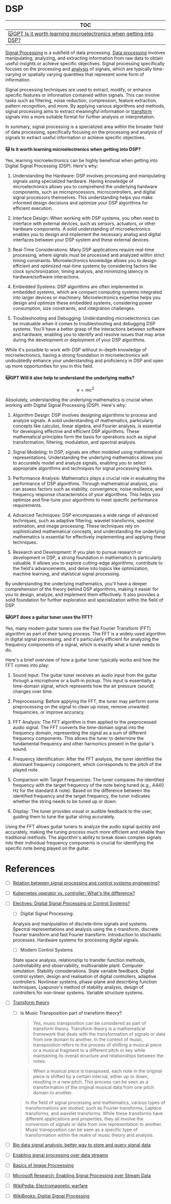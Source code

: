 # DSP

|  TOC |
|-|
| [:cat:GPT Is it worth learning microelectronics when getting into DSP?](#cat-is-it-worth-learning-microelectronics-when-getting-into-dsp) |


[Signal Processing](https://en.wikipedia.org/wiki/Signal_processing) is a subfield of data processing. [Data processing](https://en.wikipedia.org/wiki/Data_processing) involves manipulating, analyzing, and extracting information from raw data to obtain useful insights or achieve specific objectives. Signal processing specifically focuses on the processing and [analysis](https://en.wikipedia.org/wiki/System_analysis) of signals, which are typically time-varying or spatially varying quantities that represent some form of information.

Signal processing techniques are used to extract, modify, or enhance specific features or information contained within signals. This can involve tasks such as filtering, noise reduction, compression, feature extraction, pattern recognition, and more. By applying various algorithms and methods, signal processing aims to extract meaningful information or [transform](https://en.wikipedia.org/wiki/Transform_theory) signals into a more suitable format for further analysis or interpretation.

In summary, signal processing is a specialized area within the broader field of data processing, specifically focusing on the processing and analysis of signals to extract useful information or achieve specific objectives.


#### :cat: Is it worth learning microelectronics when getting into DSP?

Yes, learning microelectronics can be highly beneficial when getting into Digital Signal Processing (DSP). Here's why:

1. Understanding the Hardware: DSP involves processing and manipulating signals using specialized hardware. Having knowledge of microelectronics allows you to comprehend the underlying hardware components, such as microprocessors, microcontrollers, and digital signal processors themselves. This understanding helps you make informed design decisions and optimize your DSP algorithms for efficient execution.

2. Interface Design: When working with DSP systems, you often need to interface with external devices, such as sensors, actuators, or other hardware components. A solid understanding of microelectronics enables you to design and implement the necessary analog and digital interfaces between your DSP system and these external devices.

3. Real-Time Considerations: Many DSP applications require real-time processing, where signals must be processed and analyzed within strict timing constraints. Microelectronics knowledge allows you to design efficient and optimized real-time systems by considering factors like clock synchronization, timing analysis, and minimizing latency in hardware/software interactions.

4. Embedded Systems: DSP algorithms are often implemented in embedded systems, which are compact computing systems integrated into larger devices or machinery. Microelectronics expertise helps you design and optimize these embedded systems, considering power consumption, size constraints, and integration challenges.

5. Troubleshooting and Debugging: Understanding microelectronics can be invaluable when it comes to troubleshooting and debugging DSP systems. You'll have a better grasp of the interactions between software and hardware, enabling you to identify and resolve issues that may arise during the development or deployment of your DSP algorithms.

While it's possible to work with DSP without in-depth knowledge of microelectronics, having a strong foundation in microelectronics will undoubtedly enhance your understanding and proficiency in DSP and open up more opportunities for you in this field.

#### :cat:GPT Will it also help to understand the underlying maths?

```math
e = mc^2
```

Absolutely, understanding the underlying mathematics is crucial when working with Digital Signal Processing (DSP). Here's why:

1. Algorithm Design: DSP involves designing algorithms to process and analyze signals. A solid understanding of mathematics, particularly concepts like calculus, linear algebra, and Fourier analysis, is essential for developing effective and efficient DSP algorithms. These mathematical principles form the basis for operations such as signal transformation, filtering, modulation, and spectral analysis.

2. Signal Modeling: In DSP, signals are often modeled using mathematical representations. Understanding the underlying mathematics allows you to accurately model and analyze signals, enabling you to select appropriate algorithms and techniques for signal processing tasks.

3. Performance Analysis: Mathematics plays a crucial role in evaluating the performance of DSP algorithms. Through mathematical analysis, you can assess factors such as stability, convergence, noise resilience, and frequency response characteristics of your algorithms. This helps you optimize and fine-tune your algorithms to meet specific performance requirements.

4. Advanced Techniques: DSP encompasses a wide range of advanced techniques, such as adaptive filtering, wavelet transforms, spectral estimation, and image processing. These techniques rely on sophisticated mathematical concepts, and understanding the underlying mathematics is essential for effectively implementing and applying these techniques.

5. Research and Development: If you plan to pursue research or development in DSP, a strong foundation in mathematics is particularly valuable. It allows you to explore cutting-edge algorithms, contribute to the field's advancements, and delve into topics like optimization, machine learning, and statistical signal processing.

By understanding the underlying mathematics, you'll have a deeper comprehension of the theory behind DSP algorithms, making it easier for you to design, analyze, and implement them effectively. It also provides a solid foundation for further exploration and specialization within the field of DSP.

#### :cat:GPT does a guitar tuner uses the FFT?

Yes, many modern guitar tuners use the Fast Fourier Transform (FFT) algorithm as part of their tuning process. The FFT is a widely used algorithm in digital signal processing, and it's particularly efficient for analyzing the frequency components of a signal, which is exactly what a tuner needs to do.

Here's a brief overview of how a guitar tuner typically works and how the FFT comes into play:

1. Sound Input: The guitar tuner receives an audio input from the guitar through a microphone or a built-in pickup. This input is essentially a time-domain signal, which represents how the air pressure (sound) changes over time.

2. Preprocessing: Before applying the FFT, the tuner may perform some preprocessing on the signal to clean up noise, remove unwanted frequencies, or improve accuracy.

3. FFT Analysis: The FFT algorithm is then applied to the preprocessed audio signal. The FFT converts the time-domain signal into the frequency domain, representing the signal as a sum of different frequency components. This allows the tuner to determine the fundamental frequency and other harmonics present in the guitar's sound.

4. Frequency Identification: After the FFT analysis, the tuner identifies the dominant frequency component, which corresponds to the pitch of the played note.

5. Comparison with Target Frequencies: The tuner compares the identified frequency with the target frequency of the note being tuned (e.g., A440 Hz for the standard A note). Based on the difference between the identified frequency and the target frequency, the tuner indicates whether the string needs to be tuned up or down.

6. Display: The tuner provides visual or audible feedback to the user, guiding them to tune the guitar string accurately.

Using the FFT allows guitar tuners to analyze the audio signal quickly and accurately, making the tuning process much more efficient and reliable than traditional methods. The algorithm's ability to break down complex signals into their individual frequency components is crucial for identifying the specific note being played on the guitar.

# References

- [ ] [Relation between signal processing and control systems engineering?](https://dsp.stackexchange.com/questions/60983/relation-between-signal-processing-and-control-systems-engineering)
- [ ] [Kubernetes operator vs. controller: What's the difference?](https://www.techtarget.com/searchitoperations/tip/Kubernetes-operator-vs-controller-Whats-the-difference)
- [ ] [Electives: Digital Signal Processing or Control Systems?](https://www.reddit.com/r/ECE/comments/s2s235/electives_digital_signal_processing_or_control)

  - [ ] Digital Signal Processing:
  
  Analysis and manipulation of discrete-time signals and systems. Spectral representations and analysis using the z-transform, discrete Fourier transform and fast Fourier transform. Introduction to stochastic processes. Hardware systems for processing digital signals.
  
  - [ ] Modern Control Systems
  
  State space analysis, relationship to transfer function methods, controllability and observability, multivariable plant. Computer simulation. Stability considerations. State variable feedback. Digital control system, design and realisation of digital controllers, adaptive controllers. Nonlinear systems, phase-plane and describing function techniques, Lyapunov's method of stability analysis, design of controllers for non-linear systems. Variable structure systems.


- [ ] [Transform theory](https://en.wikipedia.org/wiki/Transform_theory)

  - [ ] Is Music Transposition part of transform theory?
     
    > Yes, music transposition can be considered as part of transform theory. Transform theory is a mathematical framework that deals with the transformation of signals or data from one domain to another. In the context of music, transposition refers to the process of shifting a musical piece or a musical fragment to a different pitch or key while maintaining its overall structure and relationships between the notes.
  
    > When a musical piece is transposed, each note in the original piece is shifted by a certain interval, either up or down, resulting in a new pitch. This process can be seen as a transformation of the original musical data from one pitch domain to another.
  
   > In the field of signal processing and mathematics, various types of transformations are studied, such as Fourier transforms, Laplace transforms, and wavelet transforms. While these transforms have different applications and properties, they all involve the conversion of signals or data from one representation to another. Music transposition can be seen as a specific type of transformation within the realm of music theory and analysis.

- [ ] [Big data signal analysis: better way to store and query signal data](https://stackoverflow.com/questions/36821903/big-data-signal-analysis-better-way-to-store-and-query-signal-data)
- [ ] [Enabling signal processing over data streams](https://blog.acolyer.org/2017/08/10/enabling-signal-processing-over-data-streams/)
- [ ] [Basics of Image Proceessing](https://vincmazet.github.io/bip/)
- [ ] [Microsoft Research: Enabling	Signal	Processing	over	Stream	Data](http://www.cs.ox.ac.uk/files/9136//sigmod2017-trilldsp-slides.pdf)
- [ ] [WikiPedia: Electromagnetic warfare](https://en.wikipedia.org/wiki/Electromagnetic_warfare)
- [ ] [WikiBooks: Digital Signal Processing](https://en.wikibooks.org/wiki/Digital_Signal_Processing)
